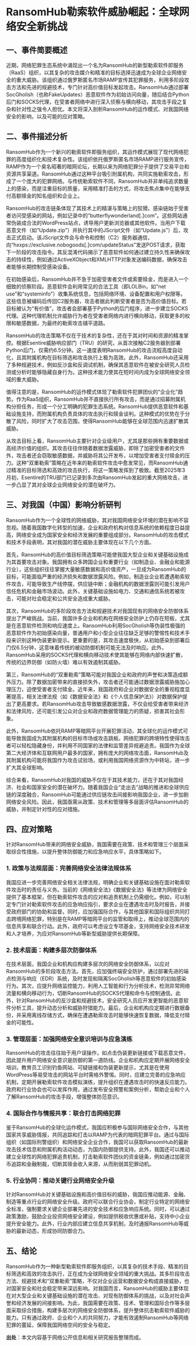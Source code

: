 # RansomHub勒索软件威胁崛起：全球网络安全新挑战

## 一、事件简要概述

近期，网络犯罪生态系统中涌现出一个名为RansomHub的新型勒索软件即服务（RaaS）组织，以其复杂的攻击媒介和精准的目标选择迅速成为全球企业网络安全的重大威胁。该组织通过俄罗斯匿名市场RAMP宣传其犯罪服务，利用多阶段攻击方法和先进的规避技术，专门针对高价值目标发起攻击。RansomHub通过部署SocGholish（也称FakeUpdates）恶意软件作为初始访问向量，随后结合Python后门和SOCKS代理，在受害者网络中进行深入侦察与横向移动，其攻击手段之复杂和针对性之强令人担忧。本文将深入剖析RansomHub的运作模式、对我国网络安全的影响，以及可能的应对策略。

## 二、事件描述分析

RansomHub作为一个新兴的勒索软件即服务组织，其运作模式展现了现代网络犯罪的高度组织化和技术复杂性。该组织依托俄罗斯匿名市场RAMP进行服务宣传，RAMP作为一个臭名昭著的暗网论坛，长期以来为网络犯罪分子提供了交易平台和资源共享渠道。RansomHub通过这种平台吸引附属机构，共同实施勒索攻击，形成了一个庞大的犯罪网络。与传统勒索软件不同，RansomHub并非单纯追求数量上的感染，而是注重目标的质量，采用精准打击的方式，将攻击焦点集中在能够支付高额赎金的知名组织和企业上。

RansomHub的攻击链条体现了其技术上的精湛与策略上的狡猾。感染链始于受害者访问受感染的网站，例如记录中的“butterflywonderland[.]com”。这些网站通常伪装成合法的WordPress站点，诱导用户更新浏览器或其他软件。当用户下载恶意文件（如“Update.zip”）并执行其中的JScript文件（如“Update.js”）后，攻击正式启动。该JScript文件会与命令和控制（C2）服务器通信，向“hxxps://exclusive.nobogoods[.]com/updateStatus”发送POST请求，获取下一阶段的攻击指令。其反混淆代码揭示了恶意软件如何通过建立持久性来确保攻击的持续性，例如通过ActiveXObject和XMLHTTP对象发送编码数据，确保攻击者能够长期控制受感染设备。

在初始感染后，RansomHub并不急于加密受害者文件或索要赎金，而是进入一个细致的侦察阶段。恶意软件会利用常见的合法工具（即LOLBin，如“net use”和“systeminfo”）收集系统信息，包括网络环境、设备配置和用户权限等。这些信息被编码后传回C2服务器，攻击者据此判断受害者是否为高价值目标。若目标被认为“有价值”，攻击者会部署基于Python的后门程序，进一步建立SOCKS代理。这种代理机制允许威胁行为者在受害者网络内进行横向移动，获取更多的权限和敏感数据，为最终的勒索攻击铺平道路。

RansomHub的攻击策略不仅在于技术的复杂性，还在于其对时间和资源的精准掌控。根据Esentire威胁响应部门（TRU）的研究，从首次接触C2服务器到部署Python后门，仅需约6.5分钟。这一速度表明RansomHub的攻击流程高度自动化，且其附属机构在目标筛选和攻击执行上极为高效。此外，RansomHub还采用了多种规避技术，例如反沙盒和反调试机制，确保其恶意软件在被安全研究人员检测或分析时能够隐藏自身行为。这种技术能力使其在短时间内成为全球网络安全领域的重大威胁。

值得注意的是，RansomHub的运作模式体现了勒索软件犯罪团伙的“企业化”趋势。作为RaaS组织，RansomHub并不直接执行所有攻击，而是通过招募附属机构分担任务，形成一个分工明确的犯罪生态系统。RansomHub提供恶意软件和基础设施支持，而附属机构负责具体的攻击执行和赎金谈判。这种模式的优势在于分散了风险，同时扩大了攻击范围，使得RansomHub能够在全球范围内迅速扩散其威胁。

从攻击目标上看，RansomHub主要针对企业级用户，尤其是那些拥有重要数据或高经济价值的组织。其攻击往往伴随着数据泄露威胁，即除了加密受害者的文件外，攻击者还会窃取敏感数据，并威胁将其公开发布，以增加受害者支付赎金的压力。这种“双重勒索”策略在近年来的勒索软件攻击中愈发常见，而RansomHub通过精准的目标筛选和高效的攻击执行，将这一策略发挥到了极致。截至2025年3月初，Esentire的TRU部门已记录到多次由RansomHub发起的重大网络攻击，进一步凸显了其对全球企业网络安全的潜在破坏力。

## 三、对我国（中国）影响分析研判

RansomHub作为一个全球性的网络威胁，其对我国网络安全环境的潜在影响不容忽视。随着我国数字化转型的加速，企业和政府机构对信息系统的依赖程度日益提高，网络安全成为国家安全和经济发展的重要组成部分。RansomHub的攻击模式和技术手段表明，其对我国的潜在威胁主要体现在以下几个方面。

首先，RansomHub的高价值目标筛选策略可能使我国大型企业和关键基础设施成为其首要攻击对象。我国拥有众多跨国企业和重要行业（如制造业、金融业和能源行业），这些组织往往掌握大量敏感数据和高价值资产，一旦成为RansomHub的目标，可能面临严重的经济损失和数据泄露风险。例如，制造业企业若遭遇勒索软件攻击，可能导致生产线停摆，供应链中断；金融机构的数据泄露则可能引发用户信任危机和金融市场波动。此外，关键基础设施如电力、交通和通信系统若被攻击，可能对社会稳定和公共安全造成重大威胁。

其次，RansomHub的多阶段攻击方法和规避技术对我国现有的网络安全防御体系提出了严峻挑战。当前，我国许多企业和机构在网络安全防护上仍存在短板，尤其是在恶意软件检测和响应速度上。RansomHub利用SocGholish等伪装性极强的恶意软件作为初始感染向量，普通用户和小型企业往往缺乏足够的警惕性和技术手段来识别这种伪装更新提示。更重要的是，其攻击速度极快，从初始感染到部署后门仅6.5分钟，这意味着传统的被动防御机制可能无法及时响应。此外，RansomHub采用的SOCKS代理和横向移动技术使其能够在网络内部快速扩散，传统的边界防御（如防火墙）难以有效遏制其威胁。

第三，RansomHub的“双重勒索”策略可能对我国企业和政府的声誉和决策造成额外压力。除了数据加密带来的直接损失外，攻击者还可能通过数据泄露威胁施加心理压力，迫使受害者支付赎金。近年来，我国政府和企业对数据安全的重视程度显著提高，相关法律法规（如《数据安全法》和《个人信息保护法》）对数据保护提出了更高要求。若RansomHub攻击导致敏感数据泄露，不仅会给受害者带来经济和法律风险，还可能引发公众对企业和政府数据管理能力的质疑，损害其社会形象。

此外，RansomHub依托RAMP等暗网平台开展犯罪活动，其全球化的运作模式可能导致我国成为其附属机构的目标市场或攻击跳板。网络犯罪的跨境特性使得攻击者可以轻松隐藏身份，并利用不同国家的法律和监管差异规避追责。我国作为全球第二大经济体和互联网用户最多的国家，拥有庞大的网络攻击面，RansomHub及其附属机构可能将我国作为攻击试验场，或利用我国网络资源作为中转站，进一步扩大其全球影响。

综合来看，RansomHub对我国的威胁不仅在于其技术能力，还在于其对我国经济、社会和国家安全的潜在破坏力。随着我国企业“走出去”战略的推进和全球供应链的深度融合，RansomHub可能通过供应链攻击间接影响我国企业，进一步加剧网络安全风险。因此，我国亟需从政策、技术和管理等多层面评估RansomHub的威胁，并制定针对性的应对措施。

## 四、应对策略

针对RansomHub带来的网络安全威胁，我国需要在政策、技术和管理三个层面采取综合性措施，以提升整体防御能力和应急响应水平，具体策略如下。

### 1. 政策与法规层面：完善网络安全法律法规体系
我国应进一步完善网络安全相关法律法规，明确企业和关键基础设施在面对勒索软件攻击时的责任与义务。当前的《网络安全法》《数据安全法》等法律为网络安全提供了基本框架，但在勒索软件攻击的应对和追责机制上仍需细化。例如，可以制定专门针对勒索软件攻击的应急响应指引，要求企业在遭遇攻击时及时报告，并接受政府部门的协助和监督。同时，应加强国际合作，与其他国家和国际组织共同打击跨境网络犯罪，特别是在RAMP等暗网平台的监管和取缔上，推动全球范围内的信息共享和联合行动。此外，政府可以考虑设立专项基金，支持网络安全技术研发和人才培养，为应对RansomHub等新型威胁提供长期保障。

### 2. 技术层面：构建多层次防御体系
在技术层面，我国企业和机构应构建多层次的网络安全防御体系，以应对RansomHub的多阶段攻击方法。首先，应加强终端安全防护，通过部署先进的端点检测与响应（EDR）系统，及时发现和隔离SocGholish等恶意软件的初始感染行为。其次，应提升网络监控能力，利用人工智能和行为分析技术，检测异常网络流量和横向移动行为，切断RansomHub的SOCKS代理和命令与控制通信。此外，针对RansomHub的反沙盒和规避技术，安全研究人员应开发更智能的恶意软件分析工具，提升动态分析和威胁狩猎能力。最后，企业和机构应定期进行数据备份，并采用离线存储方式，确保在遭遇勒索攻击时能够快速恢复数据，降低支付赎金的可能性。

### 3. 管理层面：加强网络安全意识培训与应急演练
RansomHub的攻击往往始于用户误操作，如点击伪装更新链接或下载恶意文件，因此提升用户网络安全意识是防御的第一道防线。企业和机构应定期开展网络安全培训，教育员工识别钓鱼网站、可疑链接和伪装更新提示，尤其是在使用WordPress等易受攻击的网站平台时需格外警惕。同时，应建立完善的应急响应机制，定期开展勒索软件攻击模拟演练，提升组织在遭遇攻击时的快速反应能力。政府和行业协会也可以发挥作用，通过发布安全预警和案例分析，帮助企业和个人了解RansomHub的攻击手段，增强整体防范意识。

### 4. 国际合作与情报共享：联合打击网络犯罪
鉴于RansomHub的全球化运作模式，我国应积极参与国际网络安全合作，与其他国家共享威胁情报，共同追踪和打击以RAMP为代表的暗网犯罪平台。通过与国际组织（如国际刑警组织）和网络安全企业合作，我国可以获取RansomHub的最新攻击技术信息和附属机构活动动态，为国内防御提供支持。此外，我国还可以推动建立全球性的网络犯罪追责机制，打击勒索软件团伙的资金链条，例如通过加密货币追踪和金融制裁，切断其赎金收入来源，从而削弱其犯罪动机。

### 5. 行业协同：推动关键行业网络安全升级
针对RansomHub对关键基础设施和高价值目标的威胁，我国应推动能源、金融、制造等重点行业的网络安全升级。政府可以联合行业协会，制定行业特定的网络安全标准，强制要求关键企业部署先进的安全技术和应急响应系统。同时，可以通过政策激励，鼓励企业投资网络安全建设，例如提供税收优惠或补贴，支持中小企业提升安全能力。此外，行业内部应建立信息共享机制，及时通报RansomHub等威胁的最新动态，形成协同防御合力。

## 五、结论

RansomHub作为一种新型勒索软件即服务组织，以其复杂的技术手段、精准的目标筛选和高效的攻击执行，正在成为全球网络安全领域的重大挑战。其多阶段攻击方法、规避技术和“双重勒索”策略，不仅对企业运营和数据安全构成直接威胁，也对国家安全和社会稳定带来深远影响。对我国而言，RansomHub的威胁主要体现在对大型企业和关键基础设施的潜在攻击、对现有防御体系的挑战，以及对社会声誉和经济发展的间接影响。为此，我国需要在政策、技术、管理和国际合作等多层面采取综合措施，构建多层次的网络安全防御体系，提升整体抗击勒索软件威胁的能力。只有通过政府、企业和个人的共同努力，才能有效遏制RansomHub等网络犯罪的蔓延，保障我国网络空间的安全与稳定。

**出处**：本文内容基于网络公开信息和相关研究报告整理而成。